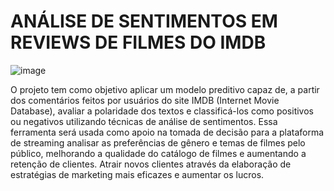 # ANÁLISE DE SENTIMENTOS EM REVIEWS DE FILMES DO IMDB

![image](https://github.com/lucassribs/analise_sentimentos_em_filmes/assets/128986146/644bdd75-0e70-4cbc-99c1-169f139d699f)


O projeto tem como objetivo aplicar um modelo preditivo capaz de, a partir dos comentários feitos por usuários
do site IMDB (Internet Movie Database), avaliar a polaridade dos textos e classificá-los
como positivos ou negativos utilizando técnicas de análise de sentimentos. Essa ferramenta
será usada como apoio na tomada de decisão para a plataforma de streaming analisar as
preferências de gênero e temas de filmes pelo público, melhorando a qualidade do catálogo
de filmes e aumentando a retenção de clientes. Atrair novos clientes através da elaboração
de estratégias de marketing mais eficazes e aumentar os lucros.
